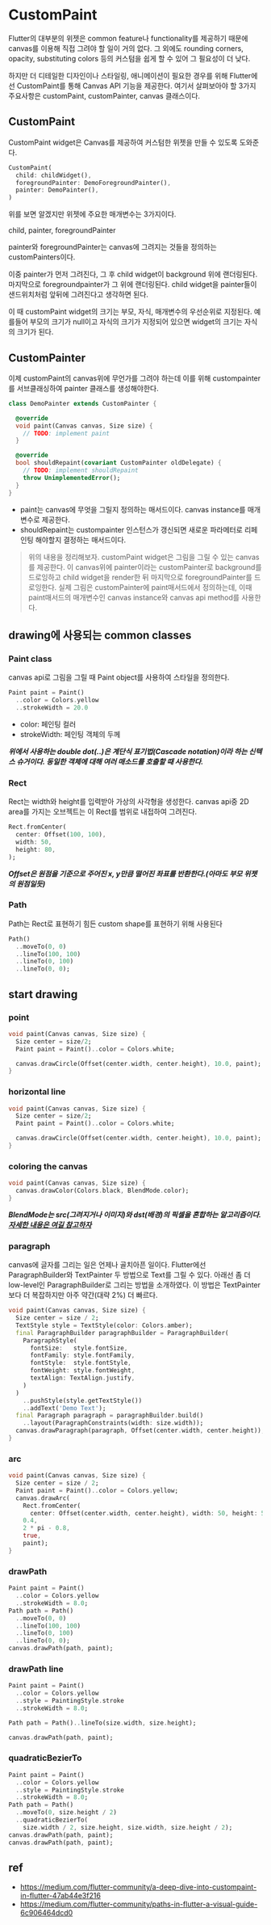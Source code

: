 # CustomPaint

Flutter의 대부분의 위젯은 common feature나 functionality를 제공하기 때문에 canvas를 이용해 직접 그려야 할 일이 거의 없다.
그 외에도 rounding corners, opacity, substituting colors 등의 커스텀을 쉽게 할 수 있어 그 필요성이 더 낮다.

하지만 더 디테일한 디자인이나 스타일링, 애니메이션이 필요한 경우를 위해 Flutter에선 CustomPaint를 통해 Canvas API 기능을 제공한다.
여기서 살펴보아야 할 3가지 주요사항은 customPaint, customPainter, canvas 클래스이다.

## CustomPaint

CustomPaint widget은 Canvas를 제공하여 커스텀한 위젯을 만들 수 있도록 도와준다.

```Dart
CustomPaint(
  child: childWidget(),
  foregroundPainter: DemoForegroundPainter(),
  painter: DemoPainter(),
)
```

위를 보면 알겠지만 위젯에 주요한 매개변수는 3가지이다.

child, painter, foregroundPainter

painter와 foregroundPainter는 canvas에 그려지는 것들을 정의하는 customPainters이다.

이중 painter가 먼저 그려진다, 그 후 child widget이 background 위에 랜더링된다.
마지막으로 foregroundpainter가 그 위에 랜더링된다.
child widget을 painter들이 샌드위치처럼 앞뒤에 그려진다고 생각하면 된다.

이 때 customPaint widget의 크기는 부모, 자식, 매개변수의 우선순위로 지정된다.
예를들어 부모의 크기가 null이고 자식의 크기가 지정되어 있으면 widget의 크기는 자식의 크기가 된다.

## CustomPainter

이제 customPaint의 canvas위에 무언가를 그려야 하는데 이를 위해 custompainter를 서브클래싱하여 painter 클래스를 생성해야한다.

```Dart
class DemoPainter extends CustomPainter {

  @override
  void paint(Canvas canvas, Size size) {
    // TODO: implement paint
  }

  @override
  bool shouldRepaint(covariant CustomPainter oldDelegate) {
    // TODO: implement shouldRepaint
    throw UnimplementedError();
  }
}
```

- paint는 canvas에 무엇을 그릴지 정의하는 매서드이다. canvas instance를 매개변수로 제공한다.
- shouldRepaint는 custompainter 인스턴스가 갱신되면 새로운 파라메터로 리페인팅 해야할지 결정하는 매서드이다.

> 위의 내용을 정리해보자. customPaint widget은 그림을 그릴 수 있는 canvas를 제공한다.
> 이 canvas위에 painter이라는 customPainter로 background를 드로잉하고 child widget을 render한 뒤 마지막으로 foregroundPainter를 드로잉한다.
> 실제 그림은 customPainter에 paint매서드에서 정의하는데, 이때 paint매서드의 매개변수인 canvas instance와 canvas api method를 사용한다.

## drawing에 사용되는 common classes

### Paint class

canvas api로 그림을 그릴 때 Paint object를 사용하여 스타일을 정의한다.

```Dart
Paint paint = Paint()
  ..color = Colors.yellow
  ..strokeWidth = 20.0
```

- color: 페인팅 컬러
- strokeWidth: 페인팅 객체의 두께

**_위에서 사용하는 double dot(..)은 계단식 표기법(Cascade notation)이라 하는 신텍스 슈거이다. 동일한 객체에 대해 여러 매소드를 호출할 때 사용한다._**

### Rect

Rect는 width와 height를 입력받아 가상의 사각형을 생성한다.
canvas api중 2D area를 가지는 오브젝트는 이 Rect를 범위로 내접하여 그려진다.

```Dart
Rect.fromCenter(
  center: Offset(100, 100),
  width: 50,
  height: 80,
);
```

**_Offset은 원점을 기준으로 주어진 x, y만큼 떨어진 좌표를 반환한다.(아마도 부모 위젯의 원점일듯)_**

### Path

Path는 Rect로 표현하기 힘든 custom shape를 표현하기 위해 사용된다

```Dart
Path()
  ..moveTo(0, 0)
  ..lineTo(100, 100)
  ..lineTo(0, 100)
  ..lineTo(0, 0);
```

## start drawing

### point

```Dart
void paint(Canvas canvas, Size size) {
  Size center = size/2;
  Paint paint = Paint()..color = Colors.white;

  canvas.drawCircle(Offset(center.width, center.height), 10.0, paint);
}
```

### horizontal line

```Dart
void paint(Canvas canvas, Size size) {
  Size center = size/2;
  Paint paint = Paint()..color = Colors.white;

  canvas.drawCircle(Offset(center.width, center.height), 10.0, paint);
}
```

### coloring the canvas

```Dart
void paint(Canvas canvas, Size size) {
  canvas.drawColor(Colors.black, BlendMode.color);
}
```

**_*BlendMode는 src(그려지거나 이미지)와 dst(배경)의 픽셀을 혼합하는 알고리즘이다. [자세한 내용은 여길 참고하자](https://api.flutter.dev/flutter/dart-ui/BlendMode.html)*_**

### paragraph

canvas에 글자를 그리는 일은 언제나 골치아픈 일이다.
Flutter에선 ParagraphBuilder와 TextPainter 두 방법으로 Text를 그릴 수 있다.
아래선 좀 더 low-level인 ParagraphBuilder로 그리는 방법을 소개하였다.
이 방법은 TextPainter보다 더 복잡하지만 아주 약간(대략 2%) 더 빠르다.

```Dart
void paint(Canvas canvas, Size size) {
  Size center = size / 2;
  TextStyle style = TextStyle(color: Colors.amber);
  final ParagraphBuilder paragraphBuilder = ParagraphBuilder(
    ParagraphStyle(
      fontSize:   style.fontSize,
      fontFamily: style.fontFamily,
      fontStyle:  style.fontStyle,
      fontWeight: style.fontWeight,
      textAlign: TextAlign.justify,
    )
  )
    ..pushStyle(style.getTextStyle())
    ..addText('Demo Text');
  final Paragraph paragraph = paragraphBuilder.build()
    ..layout(ParagraphConstraints(width: size.width));
  canvas.drawParagraph(paragraph, Offset(center.width, center.height));
}
```

### arc

```Dart
void paint(Canvas canvas, Size size) {
  Size center = size / 2;
  Paint paint = Paint()..color = Colors.yellow;
  canvas.drawArc(
    Rect.fromCenter(
      center: Offset(center.width, center.height), width: 50, height: 50),
    0.4,
    2 * pi - 0.8,
    true,
    paint);
}
```

### drawPath

```Dart
Paint paint = Paint()
  ..color = Colors.yellow
  ..strokeWidth = 8.0;
Path path = Path()
  ..moveTo(0, 0)
  ..lineTo(100, 100)
  ..lineTo(0, 100)
  ..lineTo(0, 0);
canvas.drawPath(path, paint);
```

### drawPath line

```Dart
Paint paint = Paint()
  ..color = Colors.yellow
  ..style = PaintingStyle.stroke
  ..strokeWidth = 8.0;

Path path = Path()..lineTo(size.width, size.height);

canvas.drawPath(path, paint);
```

### quadraticBezierTo

```Dart
Paint paint = Paint()
  ..color = Colors.yellow
  ..style = PaintingStyle.stroke
  ..strokeWidth = 8.0;
Path path = Path()
  ..moveTo(0, size.height / 2)
  ..quadraticBezierTo(
    size.width / 2, size.height, size.width, size.height / 2);
canvas.drawPath(path, paint);
canvas.drawPath(path, paint);
```

## ref

- https://medium.com/flutter-community/a-deep-dive-into-custompaint-in-flutter-47ab44e3f216
- https://medium.com/flutter-community/paths-in-flutter-a-visual-guide-6c906464dcd0
